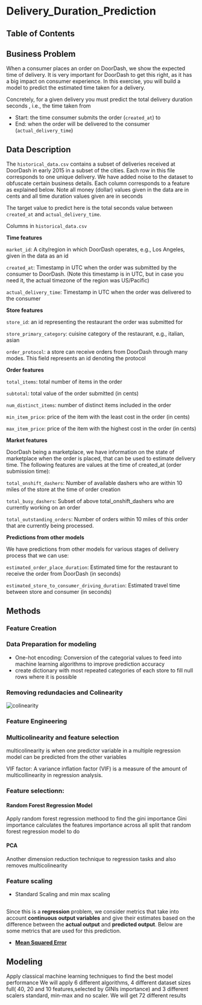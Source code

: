# Delivery_Duration_Prediction
## Table of Contents



## Business Problem 
When a consumer places an order on DoorDash, we show the expected time of delivery. It is very important for DoorDash to get this right, as it has a big impact on consumer experience. In this exercise, you will build a model to predict the estimated time taken for a delivery.

Concretely, for a given delivery you must predict the total delivery duration seconds , i.e., the time taken from

* Start: the time consumer submits the order (`created_at`) to
* End: when the order will be delivered to the consumer (`actual_delivery_time`)


## Data Description
The `historical_data.csv` contains a subset of deliveries received at DoorDash in early 2015 in a subset of the cities. Each row in this file corresponds to one unique delivery. We have added noise to the dataset to obfuscate certain business details. Each column corresponds to a feature as explained below. Note all money (dollar) values given in the data are in cents and all time duration values given are in seconds

The target value to predict here is the total seconds value between `created_at` and `actual_delivery_time`.

Columns in `historical_data.csv`

**Time features**

`market_id`: A city/region in which DoorDash operates, e.g., Los Angeles, given in the data as an id

`created_at`: Timestamp in UTC when the order was submitted by the consumer to DoorDash. (Note this timestamp is in UTC, but in case you need it, the actual timezone of the region was US/Pacific)

`actual_delivery_time`: Timestamp in UTC when the order was delivered to the consumer

**Store features**

`store_id`: an id representing the restaurant the order was submitted for

`store_primary_category`: cuisine category of the restaurant, e.g., italian, asian

`order_protocol`: a store can receive orders from DoorDash through many modes. This field represents an id denoting the protocol

**Order features**

`total_items`: total number of items in the order

`subtotal`: total value of the order submitted (in cents)

`num_distinct_items`: number of distinct items included in the order

`min_item_price`: price of the item with the least cost in the order (in cents)

`max_item_price`: price of the item with the highest cost in the order (in cents)

**Market features**

DoorDash being a marketplace, we have information on the state of marketplace when the order is placed, that can be used to estimate delivery time. The following features are values at the time of created_at (order submission time):

`total_onshift_dashers`: Number of available dashers who are within 10 miles of the store at the time of order creation

`total_busy_dashers`: Subset of above total_onshift_dashers who are currently working on an order

`total_outstanding_orders`: Number of orders within 10 miles of this order that are currently being processed.

**Predictions from other models**

We have predictions from other models for various stages of delivery process that we can use:

`estimated_order_place_duration`: Estimated time for the restaurant to receive the order from DoorDash (in seconds)

`estimated_store_to_consumer_driving_duration`: Estimated travel time between store and consumer (in seconds)

## Methods
### Feature Creation
### Data Preparation for modeling 
-  One-hot encoding: Conversion of the categorial values to feed into machine learning algorithms to improve prediction accuracy
-  create dictionary with most repeated categories of each store to fill null rows where it is possible
### Removing redundacies and Colinearity
![colinearity](https://github.com/rutasnim/Delivery_Duration_Prediction/assets/89811897/3d699788-d00b-4f0b-8238-50c9d799ae7f)

### Feature Engineering
### Multicolinearity and feature selection
multicolinearity is when one predictor variable in a multiple regression model can be predicted from the other variables 

VIF factor: A variance inflation factor (VIF) is a measure of the amount of multicollinearity in regression analysis.

### Feature selectionn:
#### Random Forest Regression Model
Apply random forest regression methood to find the gini importance 
Gini importance calculates the features importance across all split that random forest regression model to do

#### PCA 
Another dimension reduction technique to regression tasks and also removes multicolinearity

### Feature scaling
- Standard Scaling and min max scaling

## 
Since this is a __regression__ problem, we consider metrics that take into account __continuous output variables__ and give their estimates based on the difference between the __actual output__ and __predicted output__. Below are some metrics that are used for this prediction.

* [__Mean Squared Error__](https://scikit-learn.org/stable/modules/generated/sklearn.metrics.mean_squared_error.html)

## Modeling

Apply classical machine learning techniques to find the best model performance
We will apply 6 different algorithms, 4 different dataset sizes
full( 40, 20 and 10 features,selected by GINIs importance) and 3 different scalers standard, min-max and no scaler. We will get 72 different results

